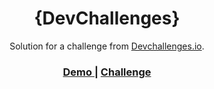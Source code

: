 <!-- Please update value in the {}  -->

<h1 align="center">{DevChallenges}</h1>

<div align="center">
   Solution for a challenge from  <a href="http://devchallenges.io" target="_blank">Devchallenges.io</a>.
</div>

<div align="center">
  <h3>
    <a href="https://brjy.github.io/404-not-found-devchallenges/">
      Demo
    </a>
    <span> | </span>
    <a href="https://devchallenges.io/solutions/qTsKvpNFw1dK1ocdzI9h>
      Solution
    </a>
    <span> | </span>
    <a href="https://devchallenges.io/challenges/wBunSb7FPrIepJZAg0sY">
      Challenge
    </a>
  </h3>
</div>
